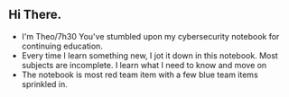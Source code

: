 ## Hi There. 
- I'm Theo/7h30 You've stumbled upon my cybersecurity notebook for continuing education. 
- Every time I learn something new, I jot it down in this notebook. Most subjects are incomplete. I learn what I need to know and move on
- The notebook is most red team item with a few blue team items sprinkled in. 



